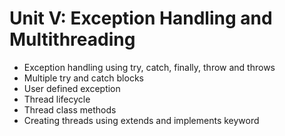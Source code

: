 # Unit V: Exception Handling and Multithreading
- Exception handling using try, catch, finally, throw and throws
- Multiple try and catch blocks
- User defined exception
- Thread lifecycle
- Thread class methods
- Creating threads using extends and implements keyword

